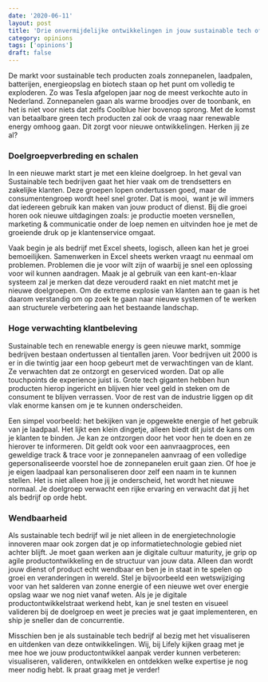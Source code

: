 ```yaml
---
date: '2020-06-11'
layout: post
title: 'Drie onvermijdelijke ontwikkelingen in jouw sustainable tech of alternative energy bedrijf'
category: opinions
tags: ['opinions']
draft: false
---
```


De markt voor sustainable tech producten zoals zonnepanelen, laadpalen, batterijen, energieopslag en biotech staan op het punt om volledig te exploderen. Zo was Tesla afgelopen jaar nog de meest verkochte auto in Nederland. Zonnepanelen gaan als warme broodjes over de toonbank, en het is niet voor niets dat zelfs Coolblue hier bovenop sprong. Met de komst van betaalbare green tech producten zal ook de vraag naar renewable energy omhoog gaan. Dit zorgt voor nieuwe ontwikkelingen. Herken jij ze al?

### Doelgroepverbreding en schalen

In een nieuwe markt start je met een kleine doelgroep. In het geval van Sustainable tech bedrijven gaat het hier vaak om de trendsetters en zakelijke klanten. Deze groepen lopen ondertussen goed, maar de consumentengroep wordt heel snel groter. Dat is mooi,  want je wil immers dat iedereen gebruik kan maken van jouw product of dienst. Bij die groei horen ook nieuwe uitdagingen zoals: je productie moeten versnellen, marketing & communicatie onder de loep nemen en uitvinden hoe je met de groeiende druk op je klantenservice omgaat.

Vaak begin je als bedrijf met Excel sheets, logisch, alleen kan het je groei bemoeilijken. Samenwerken in Excel sheets werken vraagt nu eenmaal om problemen. Problemen die je voor wilt zijn of waarbij je snel een oplossing voor wil kunnen aandragen. Maak je al gebruik van een kant-en-klaar systeem zal je merken dat deze verouderd raakt en niet matcht met je nieuwe doelgroepen. Om de extreme explosie van klanten aan te gaan is het daarom verstandig om op zoek te gaan naar nieuwe systemen of te werken aan structurele verbetering aan het bestaande landschap.

### Hoge verwachting klantbeleving

Sustainable tech en renewable energy is geen nieuwe markt, sommige bedrijven bestaan ondertussen al tientallen jaren. Voor bedrijven uit 2000 is er in die twintig jaar een hoop gebeurt met de verwachtingen van de klant. Ze verwachten dat ze ontzorgt en geserviced worden. Dat op alle touchpoints de experience juist is. Grote tech giganten hebben hun producten hierop ingericht en blijven hier veel geld in steken om de consument te blijven verrassen. Voor de rest van de industrie liggen op dit vlak enorme kansen om je te kunnen onderscheiden.

Een simpel voorbeeld: het bekijken van je opgewekte energie of het gebruik van je laadpaal. Het lijkt een klein dingetje, alleen biedt dit juist de kans om je klanten te binden. Je kan ze ontzorgen door het voor hen te doen en ze hierover te informeren. Dit geldt ook voor een aanvraagproces, een geweldige track & trace voor je zonnepanelen aanvraag of een volledige gepersonaliseerde voorstel hoe de zonnepanelen eruit gaan zien. Of hoe je je eigen laadpaal kan personaliseren door zelf een naam in te kunnen stellen. Het is niet alleen hoe jij je onderscheid, het wordt het nieuwe normaal. Je doelgroep verwacht een rijke ervaring en verwacht dat jij het als bedrijf op orde hebt.

### Wendbaarheid

Als sustainable tech bedrijf wil je niet alleen in de energietechnologie innoveren maar ook zorgen dat je op informatietechnologie gebied niet achter blijft. Je moet gaan werken aan je digitale cultuur maturity, je grip op agile productontwikkeling en de structuur van jouw data. Alleen dan wordt jouw dienst of product echt wendbaar en ben je in staat in te spelen op groei en veranderingen in wereld. Stel je bijvoorbeeld een wetswijziging voor van het salderen van zonne energie of een nieuwe wet over energie opslag waar we nog niet vanaf weten. Als je je digitale productontwikkelstraat werkend hebt, kan je snel testen en visueel valideren bij de doelgroep en weet je precies wat je gaat implementeren, en ship je sneller dan de concurrentie.

Misschien ben je als sustainable tech bedrijf al bezig met het visualiseren en uitdenken van deze ontwikkelingen. Wij, bij Lifely kijken graag met je mee hoe we jouw productontwikkel aanpak verder kunnen verbeteren: visualiseren, valideren, ontwikkelen en ontdekken welke expertise je nog meer nodig hebt. Ik praat graag met je verder!
